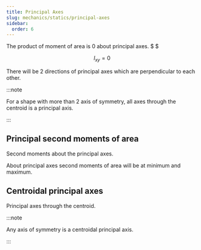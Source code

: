 ```yaml
---
title: Principal Axes
slug: mechanics/statics/principal-axes
sidebar:
  order: 6
---
```


The product of moment of area is $0$ about principal axes. $ $

```math
I_{xy} = 0
```

There will be 2 directions of principal axes which are perpendicular to each
other.

:::note

For a shape with more than 2 axis of symmetry, all axes through the centroid is
a principal axis.

:::

## Principal second moments of area

Second moments about the principal axes.

About principal axes second moments of area will be at minimum and maximum.

## Centroidal principal axes

Principal axes through the centroid.

:::note

Any axis of symmetry is a centroidal principal axis.

:::

